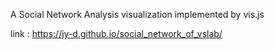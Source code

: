 A Social Network Analysis visualization implemented by vis.js

link : https://jy-d.github.io/social_network_of_vslab/
